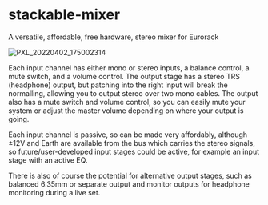 # stackable-mixer
A versatile, affordable, free hardware, stereo mixer for Eurorack

![PXL_20220402_175002314](https://user-images.githubusercontent.com/79809962/162210492-6c61eca1-cbe9-4b99-a006-c54959413440.png)
  
Each input channel has either mono or stereo inputs, a balance control, a mute switch, and a volume control.
The output stage has a stereo TRS (headphone) output, but patching into the right input will break the normalling, allowing you to output stereo over two mono cables.
The output also has a mute switch and volume control, so you can easily mute your system or adjust the master volume depending on where your output is going.
  
Each input channel is passive, so can be made very affordably, although ±12V and Earth are available from the bus which carries the stereo signals, so future/user-developed input stages could be active, for example an input stage with an active EQ.
  
There is also of course the potential for alternative output stages, such as balanced 6.35mm or separate output and monitor outputs for headphone monitoring during a live set.
